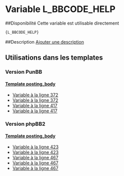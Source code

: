 # Variable L_BBCODE_HELP

##Disponibilité
Cette variable est utilisable directement

```html
{L_BBCODE_HELP}
```

##Description
[Ajouter une description](https://fa-tvars.appspot.com/var/L_BBCODE_HELP)

## Utilisations dans les templates

### Version PunBB

#### [Template posting_body](punbb/posting_body.md#readme)
* [Variable &agrave; la ligne 372](../punbb/posting_body.tpl#L372)
* [Variable &agrave; la ligne 372](../punbb/posting_body.tpl#L372)
* [Variable &agrave; la ligne 417](../punbb/posting_body.tpl#L417)
* [Variable &agrave; la ligne 417](../punbb/posting_body.tpl#L417)

### Version phpBB2

#### [Template posting_body](subsilver/posting_body.md#readme)
* [Variable &agrave; la ligne 423](../subsilver/posting_body.tpl#L423)
* [Variable &agrave; la ligne 423](../subsilver/posting_body.tpl#L423)
* [Variable &agrave; la ligne 467](../subsilver/posting_body.tpl#L467)
* [Variable &agrave; la ligne 467](../subsilver/posting_body.tpl#L467)
* [Variable &agrave; la ligne 467](../subsilver/posting_body.tpl#L467)